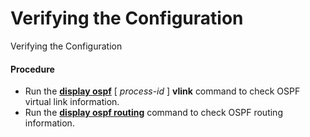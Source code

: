 Verifying the Configuration
===========================

Verifying the Configuration

#### Procedure

* Run the [**display ospf**](cmdqueryname=display+ospf) [ *process-id* ] **vlink** command to check OSPF virtual link information.
* Run the [**display ospf routing**](cmdqueryname=display+ospf+routing) command to check OSPF routing information.